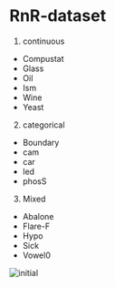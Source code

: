 # RnR-dataset


1. continuous
 - Compustat
 - Glass
 - Oil
 - Ism
 - Wine
 - Yeast

2. categorical
 - Boundary
 - cam 
 - car
 - led
 - phosS

3. Mixed
 - Abalone
 - Flare-F
 - Hypo
 - Sick
 - Vowel0

![initial](https://user-images.githubusercontent.com/54100174/124717040-b787dc00-df3f-11eb-8e5d-4ea2ddc0806b.PNG)
